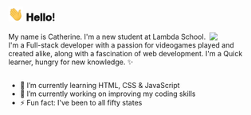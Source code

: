 ## <img src="https://raw.githubusercontent.com/ABSphreak/ABSphreak/master/gifs/Hi.gif" width="30px"> 𝐇𝐞𝐥𝐥𝐨! 
<img align="right" src="https://i.pinimg.com/originals/a5/7b/f9/a57bf940269ffbf167f8b0c5fd50315c.gif" width="100px">
My name is Catherine. I'm a new student at Lambda School. I'm a Full-stack developer with a passion for videogames played and created alike, along with a fascination of web development. I'm a Quick learner, hungry for new knowledge. ✨

##

- 🌱 I’m currently learning HTML, CSS & JavaScript
- 🔭 I’m currently working on improving my coding skills
- ⚡ Fun fact: I've been to all fifty states

<!--
<details closed>
<summary> 😇 <b>My Github Stats</b>: </summary>
<br>
<p align = "center">
  <img src = "https://github-readme-stats.vercel.app/api?username=CatRadin&show_icons=true&theme=tokyonight&line_height=27">

</p>
</details>


**CatRadin/CatRadin** is a ✨ _special_ ✨ repository because its `README.md` (this file) appears on your GitHub profile.

Here are some ideas to get you started:

- 🔭 I’m currently working on ...
- 🌱 I’m currently learning ...
- 👯 I’m looking to collaborate on ...
- 🤔 I’m looking for help with ...
- 💬 Ask me about ...
- 📫 How to reach me: ...
- 😄 Pronouns: ...
- ⚡ Fun fact: ...
-->
